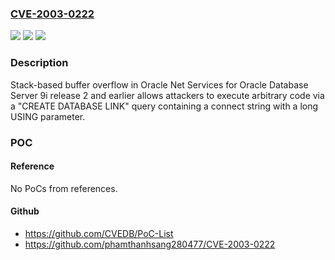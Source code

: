 ### [CVE-2003-0222](https://cve.mitre.org/cgi-bin/cvename.cgi?name=CVE-2003-0222)
![](https://img.shields.io/static/v1?label=Product&message=n%2Fa&color=blue)
![](https://img.shields.io/static/v1?label=Version&message=n%2Fa&color=blue)
![](https://img.shields.io/static/v1?label=Vulnerability&message=n%2Fa&color=brighgreen)

### Description

Stack-based buffer overflow in Oracle Net Services for Oracle Database Server 9i release 2 and earlier allows attackers to execute arbitrary code via a "CREATE DATABASE LINK" query containing a connect string with a long USING parameter.

### POC

#### Reference
No PoCs from references.

#### Github
- https://github.com/CVEDB/PoC-List
- https://github.com/phamthanhsang280477/CVE-2003-0222

